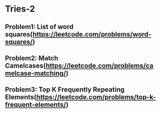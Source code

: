 # Tries-2

## Problem1: List of word squares(https://leetcode.com/problems/word-squares/)




## Problem2: Match Camelcases(https://leetcode.com/problems/camelcase-matching/)

## Problem3: Top K Frequently Repeating Elements(https://leetcode.com/problems/top-k-frequent-elements/)



